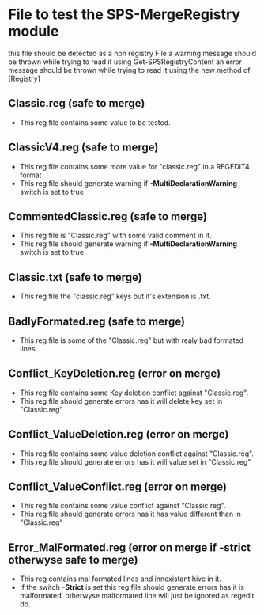 # File to test the SPS-MergeRegistry module
this file should be detected as a non registry File
a warning message should be thrown while trying to read it using Get-SPSRegistryContent
an error message should be thrown while trying to read it using the new method of [Registry]

## Classic.reg (safe to merge)
- This reg file contains some value to be tested.

## ClassicV4.reg (safe to merge)
- This reg file contains some more value for "classic.reg" in a REGEDIT4 format
- This reg file should generate warning if **-MultiDeclarationWarning** switch is set to true

## CommentedClassic.reg (safe to merge)
- This reg file is "Classic.reg" with some valid comment in it.
- This reg file should generate warning if **-MultiDeclarationWarning** switch is set to true

## Classic.txt (safe to merge)
- This reg file the "classic.reg" keys but it's extension is .txt.

## BadlyFormated.reg (safe to merge)
- This reg file is some of the "Classic.reg" but with realy bad formated lines.

## Conflict_KeyDeletion.reg (error on merge)
- This reg file contains some Key deletion conflict against "Classic.reg".
- This reg file should generate errors has it will delete key set in "Classic.reg"

## Conflict_ValueDeletion.reg (error on merge)
- This reg file contains some value deletion conflict against "Classic.reg".
- This reg file should generate errors has it will value set in "Classic.reg"

## Conflict_ValueConflict.reg (error on merge)
- This reg file contains some value conflict against "Classic.reg".
- This reg file should generate errors has it has value different than in "Classic.reg"

## Error_MalFormated.reg (error on merge if -strict otherwyse safe to merge)
- This reg contains mal formated lines and innexistant hive in it.
- If the switch **-Strict** is set this reg file should generate errors has it is malformated. otherwyse malformated line will just be ignored as regedit do.